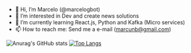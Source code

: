 - 👋 Hi, I’m Marcelo (@marcelogbot)
- 👀 I’m interested in Dev and create news solutions
- 🌱 I’m currently learning React.js, Python and Kafka (Micro services)
- 📫 How to reach me: Send me a e-mail (marcunb@gmail.com)


![Anurag's GitHub stats](https://github-readme-stats.vercel.app/api?username=anuraghazra&count_private=true&show_icons=true&theme=merko)
[![Top Langs](https://github-readme-stats.vercel.app/api/top-langs/?username=anuraghazra&layout=compact&theme=merko)](https://github.com/anuraghazra/github-readme-stats)

<!---
marcelogbot/marcelogbot is a ✨ special ✨ repository because its `README.md` (this file) appears on your GitHub profile.
You can click the Preview link to take a look at your changes.
--->
